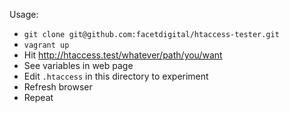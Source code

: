 Usage:

  * `git clone git@github.com:facetdigital/htaccess-tester.git`
  * `vagrant up`
  * Hit http://htaccess.test/whatever/path/you/want
  * See variables in web page
  * Edit `.htaccess` in this directory to experiment
  * Refresh browser
  * Repeat
